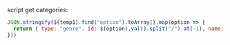 script get categories:
```js
JSON.stringify($(temp1).find("option").toArray().map(option => {
  return { type: "genre", id: $(option).val().split("/").at(-1), name: $(option).text().trim() }
}))
```